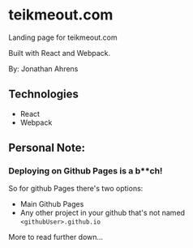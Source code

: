 # teikmeout.com

Landing page for teikmeout.com  

Built with React and Webpack.  

By: Jonathan Ahrens  

## Technologies
- React
- Webpack


## Personal Note:  

### Deploying on Github Pages is a b**ch!  
So for github Pages there's two options:  
- Main Github Pages   
- Any other project in your github that's not named `<githubUser>.github.io`  

More to read further down...  
